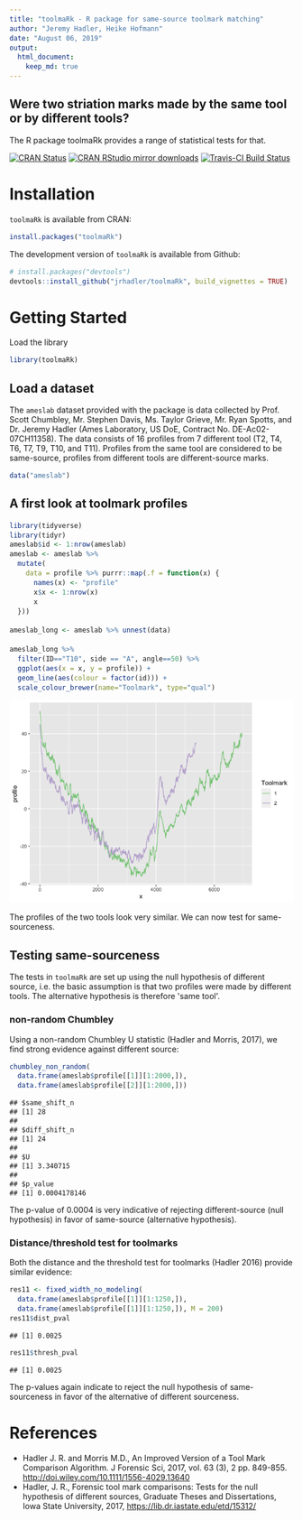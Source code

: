 ```yaml
---
title: "toolmaRk - R package for same-source toolmark matching"
author: "Jeremy Hadler, Heike Hofmann"
date: "August 06, 2019"
output: 
  html_document:
    keep_md: true
---
```




## Were two striation marks made by the same tool or by different tools?

The R package toolmaRk provides a range of statistical tests for that.

[![CRAN Status](http://www.r-pkg.org/badges/version/toolmaRk)](https://cran.r-project.org/package=toolmaRk) 
[![CRAN RStudio mirror downloads](http://cranlogs.r-pkg.org/badges/toolmaRk)](http://www.r-pkg.org/pkg/toolmaRk) 
[![Travis-CI Build Status](https://travis-ci.org/jrhadler/toolmaRk.svg?branch=master)](https://travis-ci.org/jrhadler/toolmaRk)


# Installation

`toolmaRk` is available from CRAN:


```r
install.packages("toolmaRk")
```


The development version of `toolmaRk` is available from Github:


```r
# install.packages("devtools")
devtools::install_github("jrhadler/toolmaRk", build_vignettes = TRUE)
```

# Getting Started

Load the library


```r
library(toolmaRk)
```

## Load a dataset 

The `ameslab` dataset provided with the package is data collected by Prof. Scott Chumbley, Mr. Stephen Davis, Ms. Taylor Grieve, Mr. Ryan Spotts, and Dr. Jeremy Hadler (Ames Laboratory, US DoE, Contract No. DE-Ac02-07CH11358). The data consists of 16 profiles from 7 different tool (T2, T4, T6, T7, T9, T10, and T11). Profiles from the same tool are considered to be same-source, profiles from different tools are different-source marks.


```r
data("ameslab")
```

## A first look at toolmark profiles


```r
library(tidyverse)
library(tidyr)
ameslab$id <- 1:nrow(ameslab)
ameslab <- ameslab %>% 
  mutate(
    data = profile %>% purrr::map(.f = function(x) {
      names(x) <- "profile"
      x$x <- 1:nrow(x)
      x
  }))

ameslab_long <- ameslab %>% unnest(data) 

ameslab_long %>% 
  filter(ID=="T10", side == "A", angle==50) %>%
  ggplot(aes(x = x, y = profile)) +
  geom_line(aes(colour = factor(id))) +
  scale_colour_brewer(name="Toolmark", type="qual")
```

![](README_files/figure-html/unnamed-chunk-5-1.png)<!-- -->

The profiles of the two tools look very similar. We can now test for same-sourceness.

## Testing same-sourceness

The tests in `toolmaRk` are set up using the null hypothesis of different source, i.e. the basic assumption is that two profiles were made by  different tools. The alternative hypothesis is therefore 'same tool'. 

### non-random Chumbley

Using a non-random Chumbley U statistic (Hadler and Morris, 2017), we find strong evidence against different source:


```r
chumbley_non_random(
  data.frame(ameslab$profile[[1]][1:2000,]), 
  data.frame(ameslab$profile[[2]][1:2000,]))
```

```
## $same_shift_n
## [1] 28
## 
## $diff_shift_n
## [1] 24
## 
## $U
## [1] 3.340715
## 
## $p_value
## [1] 0.0004178146
```

The p-value of 0.0004 is very indicative of rejecting different-source (null hypothesis) in favor of same-source (alternative hypothesis).

### Distance/threshold test for toolmarks

Both the distance and the threshold test for toolmarks (Hadler 2016) provide similar evidence:


```r
res11 <- fixed_width_no_modeling(
  data.frame(ameslab$profile[[1]][1:1250,]),
  data.frame(ameslab$profile[[1]][1:1250,]), M = 200)
res11$dist_pval
```

```
## [1] 0.0025
```

```r
res11$thresh_pval
```

```
## [1] 0.0025
```

The p-values again indicate to reject the null hypothesis of same-sourceness in favor of the alternative of different sourceness.

# References

+ Hadler J. R. and Morris M.D., An Improved Version of a Tool Mark Comparison Algorithm. J Forensic Sci, 2017,  vol. 63 (3), 2 pp. 849-855.
http://doi.wiley.com/10.1111/1556-4029.13640
+ Hadler, J. R., Forensic tool mark comparisons: Tests for the null hypothesis of different sources, Graduate Theses and Dissertations, Iowa State University, 2017, https://lib.dr.iastate.edu/etd/15312/
